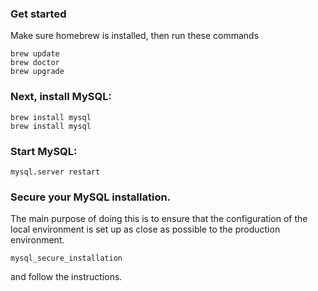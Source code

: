 ### Get started

Make sure homebrew is installed, then run these commands

	brew update
	brew doctor
	brew upgrade


### Next, install MySQL:

	brew install mysql
	brew install mysql


### Start MySQL:

	mysql.server restart

### Secure your MySQL installation.

The main purpose of doing this is to ensure that the configuration of the local environment is set up as close as possible to the production environment.

	mysql_secure_installation
	
and follow the instructions. 		